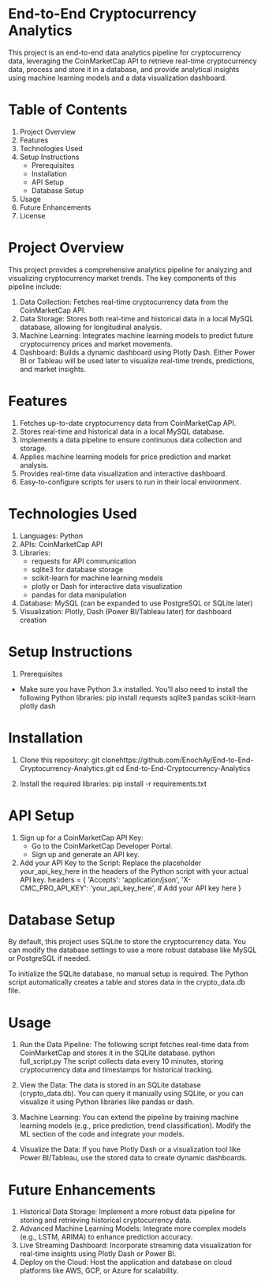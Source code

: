 
# End-to-End Cryptocurrency Analytics

This project is an end-to-end data analytics pipeline for cryptocurrency data, leveraging the CoinMarketCap API to retrieve real-time cryptocurrency data, process and store it in a database, and provide analytical insights using machine learning models and a data visualization dashboard.

# Table of Contents

1. Project Overview
2. Features
3. Technologies Used
4. Setup Instructions
    - Prerequisites
    - Installation
    - API Setup
    - Database Setup
5. Usage
6. Future Enhancements
7. License

# Project Overview

This project provides a comprehensive analytics pipeline for analyzing and visualizing cryptocurrency market trends. The key components of this pipeline include:

1. Data Collection: Fetches real-time cryptocurrency data from the CoinMarketCap API.
2. Data Storage: Stores both real-time and historical data in a local MySQL database, allowing for longitudinal analysis.
3. Machine Learning: Integrates machine learning models to predict future cryptocurrency prices and market movements.
4. Dashboard: Builds a dynamic dashboard using Plotly Dash. Either Power BI or Tableau will be used later to visualize real-time trends, predictions, and market insights.

# Features

1. Fetches up-to-date cryptocurrency data from CoinMarketCap API.
2. Stores real-time and historical data in a local MySQL database.
3. Implements a data pipeline to ensure continuous data collection and storage.
4. Applies machine learning models for price prediction and market analysis.
5. Provides real-time data visualization and interactive dashboard.
6. Easy-to-configure scripts for users to run in their local environment.

# Technologies Used

1. Languages: Python
2. APIs: CoinMarketCap API
3. Libraries:
    - requests for API communication
    - sqlite3 for database storage
    - scikit-learn for machine learning models
    - plotly or Dash for interactive data visualization
    - pandas for data manipulation
4. Database: MySQL (can be expanded to use PostgreSQL or SQLite later)
5. Visualization: Plotly, Dash (Power BI/Tableau later) for dashboard creation

# Setup Instructions

1. Prerequisites

- Make sure you have Python 3.x installed. You’ll also need to install the following Python libraries:
pip install requests sqlite3 pandas scikit-learn plotly dash

# Installation

1. Clone this repository:
git clonehttps://github.com/EnochAy/End-to-End-Cryptocurrency-Analytics.git
cd End-to-End-Cryptocurrency-Analytics

2. Install the required libraries:
pip install -r requirements.txt

# API Setup

1. Sign up for a CoinMarketCap API Key:
    - Go to the CoinMarketCap Developer Portal.
    - Sign up and generate an API key.
2. Add your API Key to the Script:
Replace the placeholder your_api_key_here in the headers of the Python script with your actual API key.
headers = {
    'Accepts': 'application/json',
    'X-CMC_PRO_API_KEY': 'your_api_key_here',  # Add your API key here
}

# Database Setup

By default, this project uses SQLite to store the cryptocurrency data. You can modify the database settings to use a more robust database like MySQL or PostgreSQL if needed.

To initialize the SQLite database, no manual setup is required. The Python script automatically creates a table and stores data in the crypto_data.db file.

# Usage

1. Run the Data Pipeline: The following script fetches real-time data from CoinMarketCap and stores it in the SQLite database.
python full_script.py
The script collects data every 10 minutes, storing cryptocurrency data and timestamps for historical tracking.

2. View the Data: The data is stored in an SQLite database (crypto_data.db). You can query it manually using SQLite, or you can visualize it using Python libraries like pandas or dash.

3. Machine Learning: You can extend the pipeline by training machine learning models (e.g., price prediction, trend classification). Modify the ML section of the code and integrate your models.

4. Visualize the Data: If you have Plotly Dash or a visualization tool like Power BI/Tableau, use the stored data to create dynamic dashboards.

# Future Enhancements

1. Historical Data Storage: Implement a more robust data pipeline for storing and retrieving historical cryptocurrency data.
2. Advanced Machine Learning Models: Integrate more complex models (e.g., LSTM, ARIMA) to enhance prediction accuracy.
3. Live Streaming Dashboard: Incorporate streaming data visualization for real-time insights using Plotly Dash or Power BI.
4. Deploy on the Cloud: Host the application and database on cloud platforms like AWS, GCP, or Azure for scalability.
